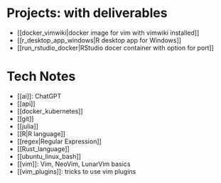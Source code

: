 # Projects: with deliverables
- [[docker_vimwiki|docker image for vim with vimwiki installed]]
- [[r_desktop_app_windows|R desktop app for Windows]]
- [[run_rstudio_docker|RStudio docer container with option for port]]

# Tech Notes
- [[ai]]: ChatGPT
- [[api]]
- [[docker_kubernetes]]
- [[git]]
- [[julia]]
- [[R|R language]]
- [[regex|Regular Expression]]
- [[Rust_language]]
- [[ubuntu_linux_bash]]
- [[vim]]: Vim, NeoVim, LunarVim basics
- [[vim_plugins]]: tricks to use vim plugins
